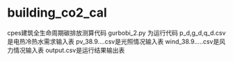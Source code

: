# building_co2_cal
cpes建筑全生命周期碳排放测算代码
gurbobi_2.py 为运行代码
p_d,g_d,q_d.csv是电热冷热水需求输入表
pv_38.9....csv是光照情况输入表
wind_38.9.....csv是风力情况输入表
output.csv是运行结果输出表
